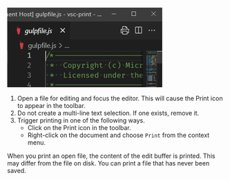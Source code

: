 ![Illustration: icon appears for active editor](./print-icon-appears-for-active-editor.png)

1. Open a file for editing and focus the editor. This will cause the Print icon to appear in the toolbar.
2. Do not create a multi-line text selection. If one exists, remove it. 
3. Trigger printing in one of the following ways.
	- Click on the Print icon in the toolbar.
	- Right-click on the document and choose `Print` from the context menu.

When you print an open file, the content of the edit buffer is printed. This may differ from the file on disk. You can print a file that has never been saved.